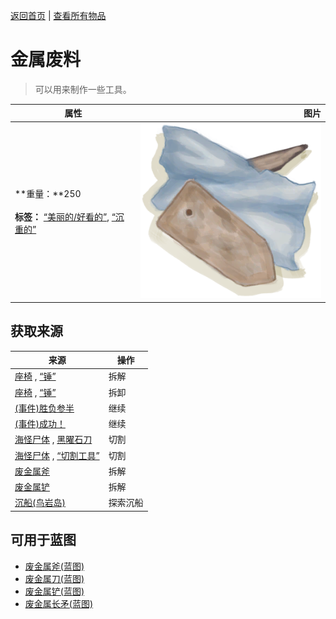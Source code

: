 [返回首页](index.md)   |  [查看所有物品](object.md)
# 金属废料  
> 可以用来制作一些工具。  
  
  属性  |   图片   
 ----  |  ----:   
 **重量：**250<br><br>**标签：**	[“美丽的/好看的”](tag_Pretty.md), [“沉重的”](tag_Heavy.md)  |  ![](Sprite/MetalScrap.png)   
  
## 获取来源  
来源  |  操作  
----  |  ----  
[座椅](Seat.md) , [“锤”](tag_Axe.md)  |  拆解  
[座椅](SeatPlaced.md) , [“锤”](tag_Axe.md)  |  拆卸  
[(事件)胜负参半](Event_DroneFightMixedSuccess.md)  |  继续  
[(事件)成功！](Event_DroneFightSuccess.md)  |  继续  
[海怪尸体](SeahoundCarcass.md) , [黑曜石刀](KnifeObsidian.md)  |  切割  
[海怪尸体](SeahoundCarcass.md) , [“切割工具”](tag_Cutter.md)  |  切割  
[废金属斧](AxeScrap.md)  |  拆解  
[废金属铲](ShovelScrap.md)  |  拆解  
[沉船(鸟岩岛)](Shipwreck.md)  |  探索沉船  
## 可用于蓝图  
- [废金属斧(蓝图)](Bp_ScrapAxe.md)  
- [废金属刀(蓝图)](Bp_ScrapKnife.md)  
- [废金属铲(蓝图)](Bp_ScrapShovel.md)  
- [废金属长矛(蓝图)](Bp_ScrapSpear.md)  
  
  
